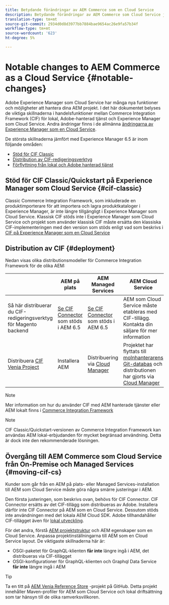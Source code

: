 ```yaml
---
title: Betydande förändringar av AEM Commerce som en Cloud Service
description: Betydande förändringar av AEM Commerce som Cloud Service jämfört med Adobe Experience Manager 6.5.
translation-type: tm+mt
source-git-commit: 2934d0d8d3977bb7884bae9654ac26e9fa57b34f
workflow-type: tm+mt
source-wordcount: '623'
ht-degree: 5%

---
```



# Notable changes to AEM Commerce as a Cloud Service {#notable-changes}

Adobe Experience Manager som Cloud Service har många nya funktioner och möjligheter att hantera dina AEM projekt. I det här dokumentet belyses de viktiga skillnaderna i handelsfunktioner mellan Commerce Integration Framework (CIF) för lokal, Adobe-hanterad tjänst och Experience Manager som Cloud Service. Andra ändringar finns i de allmänna [ändringarna av Experience Manager som en Cloud Service](/help/release-notes/aem-cloud-changes.md).

De största skillnaderna jämfört med Experience Manager 6.5 är inom följande områden:
* [Stöd för CIF Classic](#cif-classic)
* [Distribution av CIF-redigeringsverktyg](#cif-tools)
* [Förflyttning från lokal och Adobe hanterad tjänst](#moving-cif-cs)

## Stöd för CIF Classic/Quickstart på Experience Manager som Cloud Service {#cif-classic}

Classic Commerce Integration Framework, som inkluderade en produktimporterare för att importera och lagra produktkataloger i Experience Manager, är inte längre tillgängligt i Experience Manager som Cloud Service. Klassisk CIF stöds inte i Experience Manager som Cloud Service och projekt som använder klassisk CIF måste ersätta den klassiska CIF-implementeringen med den version som stöds enligt vad som beskrivs i [CIF på Experience Manager som en Cloud Service](https://docs.adobe.com/content/help/en/experience-manager-cloud-service/commerce/architecture/magento.html#overview)

## Distribution av CIF {#deployment}

Nedan visas olika distributionsmodeller för Commerce Integration Framework för de olika AEM:

|  | AEM på plats | AEM Managed Services | AEM Cloud Service |
|-------------     |-----------|-----------|-----------|
| Så här distribuerar du CIF-redigeringsverktyg för Magento backend | [Se CIF Connector](https://github.com/adobe/commerce-cif-connector/blob/master/README.md) som stöds i AEM 6.5 | [Se CIF Connector](https://github.com/adobe/commerce-cif-connector/blob/master/README.md) som stöds i AEM 6.5 | AEM som Cloud Service måste etableras med CIF-tillägg. Kontakta din säljare för mer information |
| Distribuera [CIF Venia Project](https://github.com/adobe/aem-cif-guides-venia) | Installera AEM | Distribuering via [Cloud Manager](https://docs.adobe.com/content/help/en/experience-manager-cloud-manager/using/introduction-to-cloud-manager.html) | Projektet har flyttats till [molnhanterarens Git-databas](https://docs.adobe.com/content/help/en/experience-manager-cloud-service/implementing/managing-code/integrating-with-git.html) och distributionen har gjorts via [Cloud Manager](https://docs.adobe.com/content/help/en/experience-manager-cloud-service/implementing/deploying/overview.html) |

>[!NOTE]
>
>Mer information om hur du använder CIF med AEM hanterade tjänster eller AEM lokalt finns i [Commerce Integration Framework](https://www.adobe.io/apis/experiencecloud/commerce-integration-framework/getting-started.html)

>[!NOTE]
>
>CIF Classic/Quickstart-versionen av Commerce Integration Framework kan användas AEM lokal-erbjudanden för mycket begränsad användning. Detta är dock inte den rekommenderade lösningen.

## Övergång till AEM Commerce som Cloud Service från On-Premise och Managed Services {#moving-cif-cs}

Kunder som går från en AEM på plats- eller Managed Services-installation till AEM som Cloud Service måste göra några smärre justeringar i AEM.

Den första justeringen, som beskrivs ovan, behövs för CIF Connector. CIF Connector ersätts av det CIF-tillägg som distribueras av Adobe. Installera därför inte CIF Connector på AEM som en Cloud Service. Dessutom stöds inte användningen med det lokala AEM Cloud SDK. Adobe tillhandahåller CIF-tillägget även för [lokal utveckling](develop.md).

För det andra, förstå [AEM projektstruktur](https://docs.adobe.com/content/help/en/experience-manager-cloud-service/implementing/developing/aem-project-content-package-structure.html) och AEM egenskaper som en Cloud Service. Anpassa projektinställningarna till AEM som en Cloud Service layout.
De viktigaste skillnaderna här är:

* OSGI-paketet för GraphQL-klienten **får inte** längre ingå i AEM, det distribueras via CIF-tillägget
* OSGI-konfigurationer för GraphQL-klienten och Graphql Data Service **får inte** längre ingå i AEM

>[!TIP]
>
>Ta en titt på [AEM Venia Reference Store](https://github.com/adobe/aem-cif-guides-venia) -projekt på GitHub. Detta projekt innehåller Maven-profiler för AEM som Cloud Service och lokal driftsättning som tar hänsyn till de olika ramverksvillkoren.
